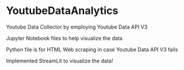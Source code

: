 # YoutubeDataAnalytics
Youtube Data Collector by employing Youtube Data API V3

Jupyter Notebook files to help visualize the data

Python file is for HTML Web scraping in case Youtube Data API V3 fails


Implemented StreamLit to visualize the data!
